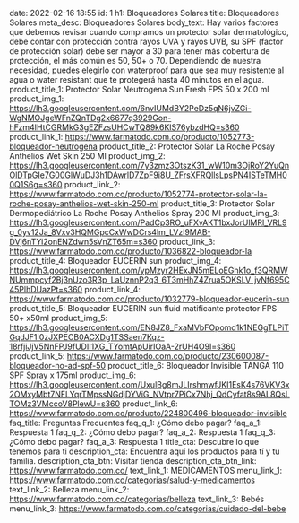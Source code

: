 date: 2022-02-16 18:55
id: 1
h1: Bloqueadores Solares
title: Bloqueadores Solares
meta_desc: Bloqueadores Solares
body_text: Hay varios factores que debemos revisar cuando compramos un protector solar dermatológico, debe contar con protección contra rayos UVA y rayos UVB, su SPF (factor de protección solar) debe ser mayor a 30 para tener más cobertura de protección, el más común es 50, 50+ o 70. Dependiendo de nuestra necesidad, puedes elegirlo con waterproof para que sea muy resistente al agua o water resistant que te protegerá hasta 40 minutos en el agua.
product_title_1: Protector Solar Neutrogena Sun Fresh FPS 50 x 200 ml
product_img_1: https://lh3.googleusercontent.com/6nvIUMdBY2PeDz5qN6jvZGi-WgNMOJgeWFnZQnTDg2x6677q3929Gon-hFzm4IHtCGRMkG3gEZFzsUHCwTQ89k6KlS76ybzdHQ=s360
product_link_1: https://www.farmatodo.com.co/producto/1052773-bloqueador-neutrogena
product_title_2: Protector Solar La Roche Posay Anthelios Wet Skin 250 Ml
product_img_2: https://lh3.googleusercontent.com/7y3zmz3OtszK31_wW10m3OjRoY2YuQnOlDTpGIe7G00GlWuDJ3h1DAwrlD7ZpF9i8U_ZFrsXFRQllsLpsPN4ISTeTMH00Q1S6g=s360
product_link_2: https://www.farmatodo.com.co/producto/1052774-protector-solar-la-roche-posay-anthelios-wet-skin-250-ml
product_title_3: Protector Solar Dermopediátrico La Roche Posay Anthelios Spray 200 Ml
product_img_3: https://lh3.googleusercontent.com/PadCp3RO_uFXvAKT1bxJorUlMRl_VRL9g_0yv12Ja_8Vxv3HQMGpcCxWwDCrs4lm_LVzl9MAB-DVj6nTYi2onENZdwn5sVnZT65m=s360
product_link_3: https://www.farmatodo.com.co/producto/1036822-bloqueador-la
product_title_4: Bloqueador EUCERIN sun
product_img_4: https://lh3.googleusercontent.com/ypMzyr2HExJN5mELoEGhk1o_f3QRMWNUmmpcyf2Bj3nUzo3R3p_LaUznnP2q3_6T3mHhZ4Zrua5OKSLV_jvNf695C45PlhDUazPt=s360
product_link_4: https://www.farmatodo.com.co/producto/1032779-bloqueador-eucerin-sun
product_title_5: Bloqueador EUCERIN sun fluid matificante protector FPS 50+ x50ml
product_img_5: https://lh3.googleusercontent.com/EN8JZ8_FxaMVbFOpomd1k1NEGgTLPiTGqdJF1I0zJXPECB0ACXDg1TSSaen7Kqz-18rfjiJjV5NnFPJ9fUDII1XG_TYomtApUirIOaA-2rUH4O9I=s360
product_link_5: https://www.farmatodo.com.co/producto/230600087-bloqueador-no-ad-spf-50
product_title_6: Bloqueador Invisible TANGA 110 SPF Spray x 175ml
product_img_6: https://lh3.googleusercontent.com/UxulBg8mJLIrshmwfJKI1EsK4s76VKV3x2OMxyMbt7NFLYqrTMpssNGdjDYViG_NVtpr7PiCx7Nhj_QdCyfat8s9AL8QsLTOMz3VMccoV8PlewU=s360
product_link_6: https://www.farmatodo.com.co/producto/224800496-bloqueador-invisible
faq_title: Preguntas Frecuentes
faq_q_1: ¿Cómo debo pagar?
faq_a_1: Respuesta 1
faq_q_2: ¿Cómo debo pagar?
faq_a_2: Respuesta 1
faq_q_3: ¿Cómo debo pagar?
faq_a_3: Respuesta 1
title_cta: Descubre lo que tenemos para ti
description_cta: Encuentra aquí los productos para tí y tu familia.
description_cta_btn: Visitar tienda
description_cta_btn_link: https://www.farmatodo.com.co/
text_link_1: MEDICAMENTOS
menu_link_1: https://www.farmatodo.com.co/categorias/salud-y-medicamentos
text_link_2: Belleza
menu_link_2: https://www.farmatodo.com.co/categorias/belleza
text_link_3: Bebés
menu_link_3: https://www.farmatodo.com.co/categorias/cuidado-del-bebe
